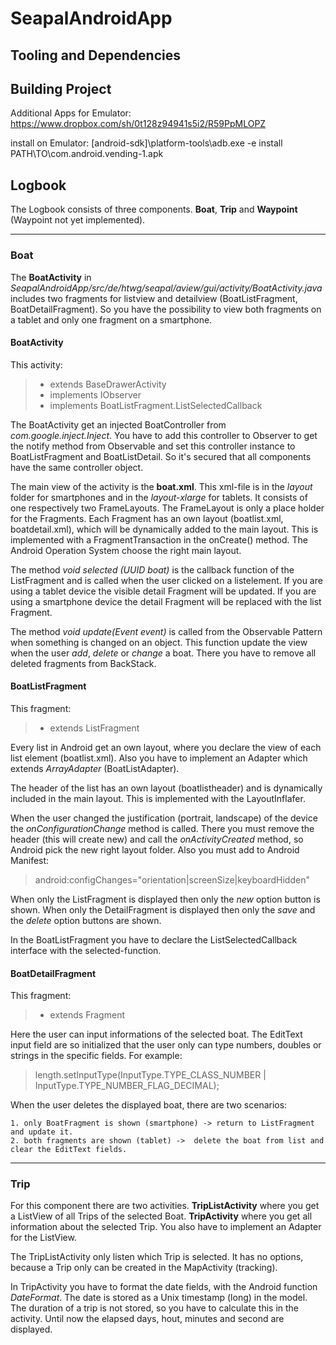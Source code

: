 SeapalAndroidApp
================

Tooling and Dependencies
------------------------



Building Project
----------------

Additional Apps for Emulator: https://www.dropbox.com/sh/0t128z94941s5i2/R59PpMLOPZ

install on Emulator: [android-sdk]\platform-tools\adb.exe -e install PATH\TO\com.android.vending-1.apk



Logbook
----------------

The Logbook consists of three components. **Boat**, **Trip** and **Waypoint** (Waypoint not yet implemented). 

---

### Boat

The **BoatActivity** in *SeapalAndroidApp/src/de/htwg/seapal/aview/gui/activity/BoatActivity.java* includes
two fragments for listview and detailview (BoatListFragment, BoatDetailFragment). So you have the possibility
to view both fragments on a tablet and only one fragment on a smartphone.


#### BoatActivity

This activity:  

>* extends BaseDrawerActivity 
>* implements IObserver
>* implements BoatListFragment.ListSelectedCallback  

The BoatActivity get an injected BoatController from *com.google.inject.Inject*. You have to add this controller
to Observer to get the notify method from Observable and set this controller instance to BoatListFragment and
BoatListDetail. So it's secured that all components have the same controller object.

The main view of the activity is the **boat.xml**. This xml-file is in the *layout* folder for smartphones and in the 
*layout-xlarge* for tablets. It consists of one respectively two FrameLayouts. The FrameLayout is only a place holder 
for the Fragments. Each Fragment has an own layout (boatlist.xml, boatdetail.xml), which will be dynamically added to 
the main layout. This is implemented with a FragmentTransaction in the onCreate() method. The Android Operation 
System choose the right main layout. 

The method *void selected (UUID boat)* is the callback function of the ListFragment and is called when the user clicked
on a listelement. If you are using a tablet device the visible detail Fragment will be updated. If you are using a 
smartphone device the detail Fragment will be replaced with the list Fragment.

The method *void update(Event event)* is called from the Observable Pattern when something is changed on an object.
This function update the view when the user *add*, *delete* or *change* a boat. There you have to remove all deleted 
fragments from BackStack.


#### BoatListFragment

This fragment:  

>* extends ListFragment

Every list in Android get an own layout, where you declare the view of each list element (boatlist.xml). Also you have 
to implement an Adapter which extends *ArrayAdapter<T>* (BoatListAdapter).

The header of the list has an own layout (boatlistheader) and is dynamically included in the main layout. This is
implemented with the LayoutInflafer. 

When the user changed the justification (portrait, landscape) of the device the *onConfigurationChange* method is 
called. There you must remove the header (this will create new) and call the *onActivityCreated* method, so Android 
pick the new right layout folder. Also you must add to Android Manifest:

> android:configChanges="orientation|screenSize|keyboardHidden"

When only the ListFragment is displayed then only the *new* option button is shown. 
When only the DetailFragment is displayed then only the *save* and the *delete* option buttons are shown.

In the BoatListFragment you have to declare the ListSelectedCallback interface with the selected-function.
 

#### BoatDetailFragment

This fragment:  

>* extends Fragment

Here the user can input informations of the selected boat. The EditText input field are so initialized that
the user only can type numbers, doubles or strings in the specific fields. 
For example:

>length.setInputType(InputType.TYPE_CLASS_NUMBER | InputType.TYPE_NUMBER_FLAG_DECIMAL);

When the user deletes the displayed boat, there are two scenarios:

	1. only BoatFragment is shown (smartphone) -> return to ListFragment and update it.
	2. both fragments are shown (tablet) ->  delete the boat from list and clear the EditText fields.

---

### Trip

For this component there are two activities. **TripListActivity** where you get a ListView of all Trips of
the selected Boat. **TripActivity** where you get all information about the selected Trip. You also have to 
implement an Adapter for the ListView. 

The TripListActivity only listen which Trip is selected. It has no options, because a Trip only can be 
created in the MapActivity (tracking). 

In TripActivity you have to format the date fields, with the Android function *DateFormat*. The date is 
stored as a Unix timestamp (long) in the model. The duration of a trip is not stored, so you have to 
calculate this in the activity. Until now the elapsed days, hout, minutes and second are displayed.
































